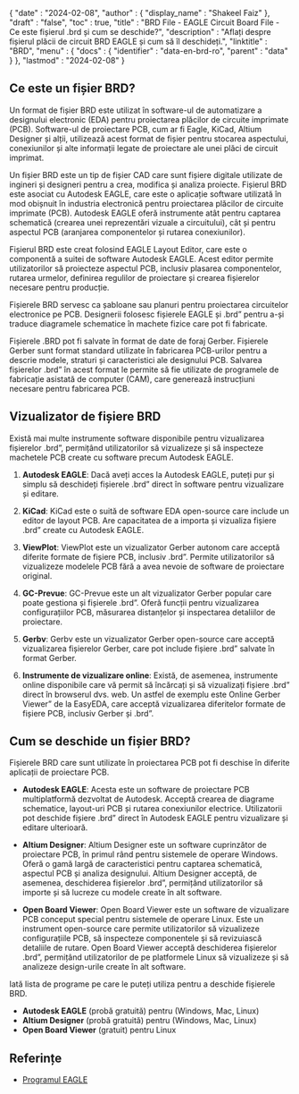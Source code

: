 {
  "date" : "2024-02-08",
  "author" : {
    "display_name" : "Shakeel Faiz"
},
  "draft" : "false",
  "toc" : true,
  "title" : "BRD File - EAGLE Circuit Board File - Ce este fișierul .brd și cum se deschide?",
  "description" : "Aflați despre fișierul plăcii de circuit BRD EAGLE și cum să îl deschideți.",
  "linktitle" : "BRD",
  "menu" : {
    "docs" : {
      "identifier" : "data-en-brd-ro",
      "parent" : "data"
}
},
  "lastmod" : "2024-02-08"
}

## Ce este un fișier BRD?

Un format de fișier BRD este utilizat în software-ul de automatizare a designului electronic (EDA) pentru proiectarea plăcilor de circuite imprimate (PCB). Software-ul de proiectare PCB, cum ar fi Eagle, KiCad, Altium Designer și alții, utilizează acest format de fișier pentru stocarea aspectului, conexiunilor și alte informații legate de proiectare ale unei plăci de circuit imprimat.

Un fișier BRD este un tip de fișier CAD care sunt fișiere digitale utilizate de ingineri și designeri pentru a crea, modifica și analiza proiecte. Fișierul BRD este asociat cu Autodesk EAGLE, care este o aplicație software utilizată în mod obișnuit în industria electronică pentru proiectarea plăcilor de circuite imprimate (PCB). Autodesk EAGLE oferă instrumente atât pentru captarea schematică (crearea unei reprezentări vizuale a circuitului), cât și pentru aspectul PCB (aranjarea componentelor și rutarea conexiunilor).

Fișierul BRD este creat folosind EAGLE Layout Editor, care este o componentă a suitei de software Autodesk EAGLE. Acest editor permite utilizatorilor să proiecteze aspectul PCB, inclusiv plasarea componentelor, rutarea urmelor, definirea regulilor de proiectare și crearea fișierelor necesare pentru producție.

Fișierele BRD servesc ca șabloane sau planuri pentru proiectarea circuitelor electronice pe PCB. Designerii folosesc fișierele EAGLE și .brd” pentru a-și traduce diagramele schematice în machete fizice care pot fi fabricate.

Fișierele .BRD pot fi salvate în format de date de foraj Gerber. Fișierele Gerber sunt format standard utilizate în fabricarea PCB-urilor pentru a descrie modele, straturi și caracteristici ale designului PCB. Salvarea fișierelor .brd” în acest format le permite să fie utilizate de programele de fabricație asistată de computer (CAM), care generează instrucțiuni necesare pentru fabricarea PCB.

## Vizualizator de fișiere BRD

Există mai multe instrumente software disponibile pentru vizualizarea fișierelor .brd”, permițând utilizatorilor să vizualizeze și să inspecteze machetele PCB create cu software precum Autodesk EAGLE.

1.  **Autodesk EAGLE**: Dacă aveți acces la Autodesk EAGLE, puteți pur și simplu să deschideți fișierele .brd” direct în software pentru vizualizare și editare.
    
2.  **KiCad**: KiCad este o suită de software EDA open-source care include un editor de layout PCB. Are capacitatea de a importa și vizualiza fișiere .brd” create cu Autodesk EAGLE.
    
3.  **ViewPlot**: ViewPlot este un vizualizator Gerber autonom care acceptă diferite formate de fișiere PCB, inclusiv .brd”. Permite utilizatorilor să vizualizeze modelele PCB fără a avea nevoie de software de proiectare original.
    
4.  **GC-Prevue**: GC-Prevue este un alt vizualizator Gerber popular care poate gestiona și fișierele .brd”. Oferă funcții pentru vizualizarea configurațiilor PCB, măsurarea distanțelor și inspectarea detaliilor de proiectare.
    
5.  **Gerbv**: Gerbv este un vizualizator Gerber open-source care acceptă vizualizarea fișierelor Gerber, care pot include fișiere .brd” salvate în format Gerber.
    
6.  **Instrumente de vizualizare online**: Există, de asemenea, instrumente online disponibile care vă permit să încărcați și să vizualizați fișiere .brd” direct în browserul dvs. web. Un astfel de exemplu este Online Gerber Viewer” de la EasyEDA, care acceptă vizualizarea diferitelor formate de fișiere PCB, inclusiv Gerber și .brd”.

## Cum se deschide un fișier BRD?

Fișierele BRD care sunt utilizate în proiectarea PCB pot fi deschise în diferite aplicații de proiectare PCB.

- **Autodesk EAGLE**: Acesta este un software de proiectare PCB multiplatformă dezvoltat de Autodesk. Acceptă crearea de diagrame schematice, layout-uri PCB și rutarea conexiunilor electrice. Utilizatorii pot deschide fișiere .brd” direct în Autodesk EAGLE pentru vizualizare și editare ulterioară.
    
- **Altium Designer**: Altium Designer este un software cuprinzător de proiectare PCB, în primul rând pentru sistemele de operare Windows. Oferă o gamă largă de caracteristici pentru captarea schematică, aspectul PCB și analiza designului. Altium Designer acceptă, de asemenea, deschiderea fișierelor .brd”, permițând utilizatorilor să importe și să lucreze cu modele create în alt software.
    
- **Open Board Viewer**: Open Board Viewer este un software de vizualizare PCB conceput special pentru sistemele de operare Linux. Este un instrument open-source care permite utilizatorilor să vizualizeze configurațiile PCB, să inspecteze componentele și să revizuiască detaliile de rutare. Open Board Viewer acceptă deschiderea fișierelor .brd”, permițând utilizatorilor de pe platformele Linux să vizualizeze și să analizeze design-urile create în alt software.

Iată lista de programe pe care le puteți utiliza pentru a deschide fișierele BRD.

- **Autodesk EAGLE** (probă gratuită) pentru (Windows, Mac, Linux)
- **Altium Designer** (probă gratuită) pentru (Windows, Mac, Linux)
- **Open Board Viewer** (gratuit) pentru Linux

## Referințe
* [Programul EAGLE](https://en.wikipedia.org/wiki/EAGLE_(program))


